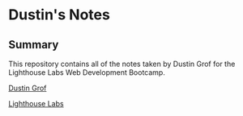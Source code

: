 # Dustin's Notes
## Summary
This repository contains all of the notes taken by Dustin Grof for the Lighthouse Labs Web Development Bootcamp.

[Dustin Grof](https://github.com/dustingrof) 

[Lighthouse Labs](https://lighthouselabs.ca/web)